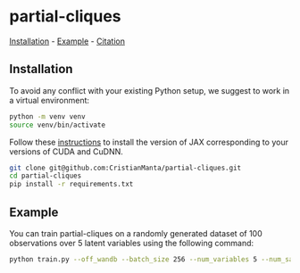 # partial-cliques

[Installation](#installation) - [Example](#example) - [Citation](#citation)


## Installation
To avoid any conflict with your existing Python setup, we suggest to work in a virtual environment:
```bash
python -m venv venv
source venv/bin/activate
```
Follow these [instructions](https://github.com/google/jax#installation) to install the version of JAX corresponding to your versions of CUDA and CuDNN.
```bash
git clone git@github.com:CristianManta/partial-cliques.git
cd partial-cliques
pip install -r requirements.txt
```

## Example
You can train partial-cliques on a randomly generated dataset of 100 observations over 5 latent variables using the following command:
```bash
python train.py --off_wandb --batch_size 256 --num_variables 5 --num_samples 100
```